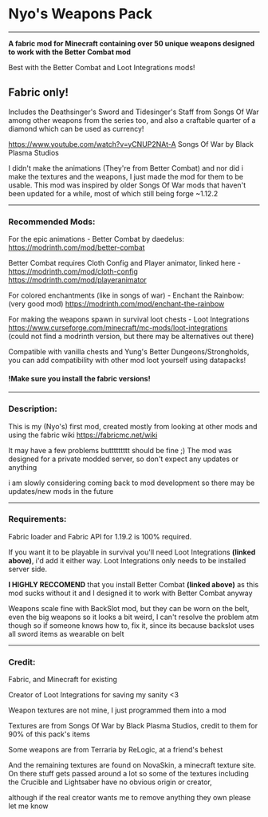 # Nyo's Weapons Pack

 ----------------------------------------------------------------------------------
 
**A fabric mod for Minecraft containing over 50 unique weapons designed to work with the Better Combat mod**

Best with the Better Combat and Loot Integrations mods!
## Fabric only!


Includes the Deathsinger's Sword and Tidesinger's Staff from Songs Of War among other weapons from the series too, and also a craftable quarter of a diamond which can be used as currency!

https://www.youtube.com/watch?v=yCNUP2NAt-A Songs Of War by Black Plasma Studios

 

I didn't make the animations (They're from Better Combat) and nor did i make the textures and the weapons, I just made the mod for them to be usable.
This mod was inspired by older Songs Of War mods that haven't been updated for a while, most of which still being forge ~1.12.2

 

 

 ----------------------------------------------------------------------------------

### Recommended Mods:

For the epic animations -
Better Combat by daedelus: https://modrinth.com/mod/better-combat

Better Combat requires Cloth Config and Player animator, linked here -
https://modrinth.com/mod/cloth-config
https://modrinth.com/mod/playeranimator

For colored enchantments (like in songs of war) -
Enchant the Rainbow: (very good mod) https://modrinth.com/mod/enchant-the-rainbow 

For making the weapons spawn in survival loot chests -
Loot Integrations https://www.curseforge.com/minecraft/mc-mods/loot-integrations  
(could not find a modrinth version, but there may be alternatives out there)

Compatible with vanilla chests and Yung's Better Dungeons/Strongholds, you can add compatibility with other mod loot yourself using datapacks!

#### !Make sure you install the fabric versions!

 


 ----------------------------------------------------------------------------------
### Description:

This is my (Nyo's) first mod, created mostly from looking at other mods and using the fabric wiki https://fabricmc.net/wiki

 

It may have a few problems buttttttttt should be fine ;) The mod was designed for a private modded server, so don't expect any updates or anything

i am slowly considering coming back to mod development so there may be updates/new mods in the future



 ----------------------------------------------------------------------------------
### Requirements:

Fabric loader and Fabric API for 1.19.2 is 100% required.

 

If you want it to be playable in survival you'll need Loot Integrations __(linked above)__, i'd add it either way. Loot Integrations only needs to be installed server side.

 

**I HIGHLY RECCOMEND** that you install Better Combat __(linked above)__ as this mod sucks without it and I designed it to work with Better Combat anyway

Weapons scale fine with BackSlot mod, but they can be worn on the belt, even the big weapons so it looks a bit weird, I can't resolve the problem atm though so if someone knows how to, fix it, since its because backslot uses all sword items as wearable on belt


 ----------------------------------------------------------------------------------
### Credit:

Fabric, and Minecraft for existing

Creator of Loot Integrations for saving my sanity <3

Weapon textures are not mine, I just programmed them into a mod

Textures are from Songs Of War by Black Plasma Studios, credit to them for 90% of this pack's items

Some weapons are from Terraria by ReLogic, at a friend's behest

And the remaining textures are found on NovaSkin, a minecraft texture site. On there stuff gets passed around a lot so some of the textures including the Crucible and Lightsaber have no obvious origin or creator,

although if the real creator wants me to remove anything they own please let me know

